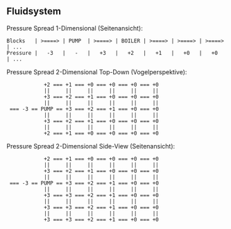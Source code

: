 ## Fluidsystem

Pressure Spread 1-Dimensional (Seitenansicht):
```` 
Blocks   | >====> | PUMP  | >====> | BOILER | >====> | >====> | >====> | ...
Pressure |   -3   |   -   |   +3   |   +2   |   +1   |   +0   |   +0   | ...
````

Pressure Spread 2-Dimensional Top-Down (Vogelperspektive):
````
            +2 === +1 === +0 === +0 === +0 === +0 
            ||     ||     ||     ||     ||     ||
            +3 === +2 === +1 === +0 === +0 === +0 
            ||     ||     ||     ||     ||     ||
 === -3 == PUMP == +3 === +2 === +1 === +0 === +0
            ||     ||     ||     ||     ||     ||
            +3 === +2 === +1 === +0 === +0 === +0
            ||     ||     ||     ||     ||     ||
            +2 === +1 === +0 === +0 === +0 === +0
````

Pressure Spread 2-Dimensional Side-View (Seitenansicht):
````
            +2 === +1 === +0 === +0 === +0 === +0 
            ||     ||     ||     ||     ||     ||
            +3 === +2 === +1 === +0 === +0 === +0 
            ||     ||     ||     ||     ||     ||
 === -3 == PUMP == +3 === +2 === +1 === +0 === +0
            ||     ||     ||     ||     ||     ||
            +3 === +3 === +2 === +1 === +0 === +0
            ||     ||     ||     ||     ||     ||
            +3 === +3 === +2 === +1 === +0 === +0
            ||     ||     ||     ||     ||     ||
            +3 === +3 === +2 === +1 === +0 === +0 
````
